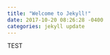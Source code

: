 ```yaml
---
title: "Welcome to Jekyll!"
date: 2017-10-20 08:26:28 -0400
categories: jekyll update
---
```


 TEST
